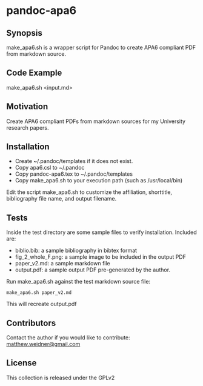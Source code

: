 # pandoc-apa6

## Synopsis

make_apa6.sh is a wrapper script for Pandoc to create APA6 compliant PDF from
markdown source.

## Code Example

make_apa6.sh <input.md>

## Motivation

Create APA6 compliant PDFs from markdown sources for my University research
papers.

## Installation

   * Create ~/.pandoc/templates if it does not exist.
   * Copy apa6.csl to ~/.pandoc
   * Copy pandoc-apa6.tex to ~/.pandoc/templates
   * Copy make_apa6.sh to your execution path (such as /usr/local/bin)

Edit the script make_apa6.sh to customize the affiliation, shorttitle,
bibliography file name, and output filename.

## Tests

Inside the test directory are some sample files to verify installation.
Included are:

   * biblio.bib: a sample bibliography in bibtex format
   * fig_2_whole_F.png: a sample image to be included in the output PDF
   * paper_v2.md: a sample markdown file
   * output.pdf: a sample output PDF pre-generated by the author.

Run make_apa6.sh against the test markdown source file:

	make_apa6.sh paper_v2.md

This will recreate output.pdf

## Contributors

Contact the author if you would like to contribute: <matthew.weidner@gmail.com>

## License

This collection is released under the GPLv2
